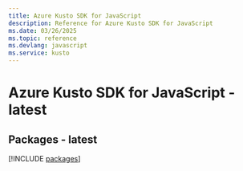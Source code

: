 ```yaml
---
title: Azure Kusto SDK for JavaScript
description: Reference for Azure Kusto SDK for JavaScript
ms.date: 03/26/2025
ms.topic: reference
ms.devlang: javascript
ms.service: kusto
---
```

# Azure Kusto SDK for JavaScript - latest
## Packages - latest
[!INCLUDE [packages](kusto-index.md)]